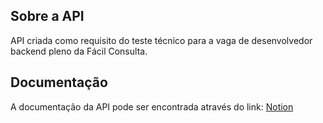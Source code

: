 ## Sobre a API

API criada como requisito do teste técnico para a vaga de desenvolvedor
backend pleno da Fácil Consulta.

## Documentação

A documentação da API pode ser encontrada através do link: <a href="https://square-beluga-851.notion.site/Documenta-o-API-F-cil-Consulta-b8aa8ed4f9e24a6d94fb5450c1026a40?pvs=4">Notion</a>

